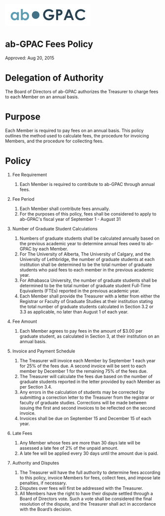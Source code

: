 ![ab-GPAC](ab-gpac.png)
# ab-GPAC Fees Policy
Approved: Aug 20, 2015

# Delegation of Authority
The Board of Directors of ab-GPAC authorizes the Treasurer to charge fees to each Member on an annual basis.

# Purpose
Each Member is required to pay fees on an annual basis. This policy outlines the method used to calculate fees, the procedure for invoicing Members, and the procedure for collecting fees.

# Policy
1. Fee Requirement
   1. Each Member is required to contribute to ab-GPAC through annual fees.

2. Fee Period

   1. Each Member shall contribute fees annually.
   2. For the purposes of this policy, fees shall be considered to apply to ab-GPAC's fiscal year of September 1 - August 31

3. Number of Graduate Student Calculations
   1. Numbers of graduate students shall be calculated annually based on the previous academic year to determine annual fees owed to ab-GPAC by each Member.
   2. For The University of Alberta, The University of Calgary, and the University of Lethbridge, the number of graduate students at each institution shall be determined to be the total number of graduate students who paid fees to each member in the previous academic year.
   3. For Athabasca University, the number of graduate students shall be determined to be the total number of graduate student Full-Time Equivalents (FTEs) reported in the previous academic year.
   4. Each Member shall provide the Treasurer with a letter from either the Registrar or Faculty of Graduate Studies at their institution stating the total number of graduate students calculated in Section 3.2 or 3.3 as applicable, no later than August 1 of each year.

4. Fee Amount
   1. Each Member agrees to pay fees in the amount of $3.00 per graduate student, as calculated in Section 3, at their institution on an annual basis.

5. Invoice and Payment Schedule
   1. The Treasurer will invoice each Member by September 1 each year for 25% of the fees due. A second invoice will be sent to each member by December 1 for the remaining 75% of the fees due.
   2. The Treasurer will calculate the fees due based on the number of graduate students reported in the letter provided by each Member as per Section 3.4.
   3. Any errors in the calculation of students may be corrected by submitting a correction letter to the Treasurer from the registrar or faculty of graduate studies. Corrections will be made between issuing the first and second invoices to be reflected on the second invoice.
   4. Invoices shall be due on September 15 and December 15 of each year.

6. Late Fees
   1. Any Member whose fees are more than 30 days late will be assessed a late fee of 2% of the unpaid amount. 
   2. A late fee will be applied every 30 days until the amount due is paid.

7. Authority and Disputes
   1. The Treasurer will have the full authority to determine fees according to this policy, invoice Members for fees, collect fees, and impose late penalties, if necessary.
   2. Disputes over fees will first be addressed with the Treasurer.
   3. All Members have the right to have their dispute settled through a Board of Directors vote. Such a vote shall be considered the final resolution of the dispute, and the Treasurer shall act in accordance with the Board’s decision.
